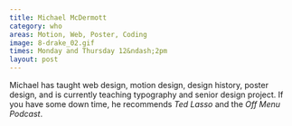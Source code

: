```yaml
---
title: Michael McDermott
category: who
areas: Motion, Web, Poster, Coding
image: 8-drake_02.gif
times: Monday and Thursday 12&ndash;2pm
layout: post
---
```

Michael has taught web design, motion design, design history, poster design, and is currently teaching typography and senior design project. If you have some down time, he recommends _Ted Lasso_ and the _Off Menu Podcast_.

